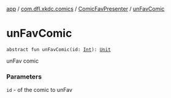 [app](../../index.md) / [com.dfl.xkdc.comics](../index.md) / [ComicFavPresenter](index.md) / [unFavComic](./un-fav-comic.md)

# unFavComic

`abstract fun unFavComic(id: `[`Int`](https://kotlinlang.org/api/latest/jvm/stdlib/kotlin/-int/index.html)`): `[`Unit`](https://kotlinlang.org/api/latest/jvm/stdlib/kotlin/-unit/index.html)

unFav comic

### Parameters

`id` - of the comic to unFav